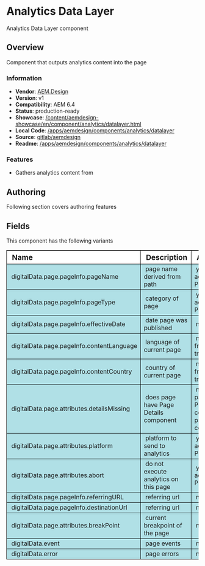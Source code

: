 # Analytics Data Layer

Analytics Data Layer component

## Overview

Component that outputs analytics content into the page

### Information
* **Vendor**: [AEM.Design](http://aem.design)
* **Version**: v1
* **Compatibility**: AEM 6.4
* **Status**: production-ready
* **Showcase**: [/content/aemdesign-showcase/en/component/analytics/datalayer.html](/content/aemdesign-showcase/en/analytics/datalayer.html?wcmmode=disabled)
* **Local Code**: [/apps/aemdesign/components/analytics/datalayer](/crx/de/#/apps/aemdesign/components/analytics/datalayer)
* **Source**: [gitlab/aemdesign](https://gitlab.com/aem.design/aemdesign-aem-common/tree/master/src/main/content/jcr_root/apps/aemdesign/components/analytics/datalayer)
* **Readme**: [/apps/aemdesign/components/analytics/datalayer](/mnt/overlay/wcm/core/content/sites/components/details.html/apps/aemdesign/components/analytics/datalayer)

### Features
* Gathers analytics content from

## Authoring

Following section covers authoring features

## Fields

This component has the following variants

<table style="border-spacing: 1px;border-collapse: separate;width: 100.0%;text-align: left;background-color: black; text-indent: 4px;">
    <thead style="background-color: white;font-size: larger;">
        <tr>
            <th style="width: 8%;">Name</th>
            <th>Description</th>
            <th>Authorable</th>
        </tr>
    </thead>
    <tbody style="background-color: #b0e0e6;">
        <tr>
            <td>digitalData.page.pageInfo.pageName</td>
            <td>page name derived from path</td>
            <td>yes, override accepted form Page Details</td>
        </tr>
        <tr>
            <td>digitalData.page.pageInfo.pageType</td>
            <td>category of page</td>
            <td>yes, override accepted form Page Details</td>
        </tr>
        <tr>
            <td>digitalData.page.pageInfo.effectiveDate</td>
            <td>date page was published</td>
            <td>no</td>
        </tr>
        <tr>
            <td>digitalData.page.pageInfo.contentLanguage</td>
            <td>language of current page</td>
            <td>no, derived from translation</td>
        </tr>
        <tr>
            <td>digitalData.page.pageInfo.contentCountry</td>
            <td>country of current page</td>
            <td>no, derived from translation</td>
        </tr>
        <tr>
            <td>digitalData.page.attributes.detailsMissing</td>
            <td>does page have Page Details component</td>
            <td>no, checks if page has a Page Details component in primary container</td>
        </tr>
        <tr>
            <td>digitalData.page.attributes.platform</td>
            <td>platform to send to analytics</td>
            <td>yes, override accepted form Page Details</td>
        </tr>
        <tr>
            <td>digitalData.page.attributes.abort</td>
            <td>do not execute analytics on this page</td>
            <td>yes, override accepted form Page Details</td>
        </tr>
        <tr>
            <td>digitalData.page.pageInfo.referringURL</td>
            <td>referring url</td>
            <td>no</td>
        </tr>
        <tr>
            <td>digitalData.page.pageInfo.destinationUrl</td>
            <td>referring url</td>
            <td>no</td>
        </tr>
        <tr>
            <td>digitalData.page.attributes.breakPoint</td>
            <td>current breakpoint of the page</td>
            <td>no</td>
        </tr>
        <tr>
            <td>digitalData.event</td>
            <td>page events</td>
            <td>no</td>
        </tr>
        <tr>
            <td>digitalData.error</td>
            <td>page errors</td>
            <td>no</td>
        </tr>
    </tbody>
</table>
<p></p>